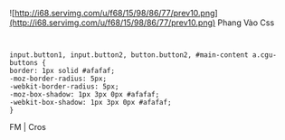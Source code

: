 ![http://i68.servimg.com/u/f68/15/98/86/77/prev10.png](http://i68.servimg.com/u/f68/15/98/86/77/prev10.png)
Phang Vào Css

```


input.button1, input.button2, button.button2, #main-content a.cgu-buttons {
border: 1px solid #afafaf;
-moz-border-radius: 5px;
-webkit-border-radius: 5px;
-moz-box-shadow: 1px 3px 0px #afafaf;
-webkit-box-shadow: 1px 3px 0px #afafaf;
}
```




FM | Cros